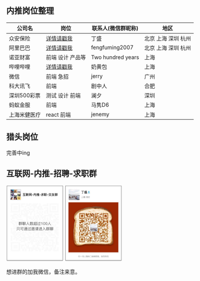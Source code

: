 ## 内推岗位整理


|  公司名 |  岗位 |  联系人(微信群昵称) | 地区 |
| --- | --- | --- | --- |
| 众安保险 | [详情请戳我](https://app.mokahr.com/recommendation-apply/zhongan#/?anchorName=000&_k=oiq92t)| 丁盛 | 北京 上海 深圳 杭州|
| 阿里巴巴 | [详情请戳我](https://job.alibaba.com/zhaopin/position_detail.htm?trace=qrcode_share&positionCode=GP053720) | fengfuming2007|北京 上海 深圳 杭州|
|诺亚财富|前端 设计 产品等| Two hundred years| 上海 |
|哔哩哔哩|[详情请戳我](https://www.bilibili.com/blackboard/join-list.html) |奶黄包| 上海 |
|微信|前端 急招|jerry|广州 
|科大讯飞|前端|剧中人| 合肥| 
|深圳500彩票|测试 设计 前端| 澜夕 |深圳|
|蚂蚁金服|前端| 马隽D6 |上海|
|上海米健医疗| react 前端 | jenemy | 上海 |

## 猎头岗位

完善中ing

## 互联网-内推-招聘-求职群

<div>
<img src='./img/WechatIMG6.jpeg' width='30%'>
<img src='./img/WechatIMG5.jpeg' width='30%'>
</div>

想进群的加我微信，备注来意。




